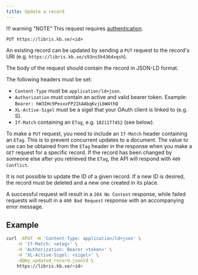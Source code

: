```yaml
---
title: Update a record
---
```


!!! warning "NOTE"
    This request requires [authentication](../howto/auth.md).

```
PUT https://libris.kb.se/<id>
```

An existing record can be updated by sending a `PUT` request to the record's URI (e.g. `https://libris.kb.se/s93ns5h436dxqsh`).

The body of the request should contain the record in JSON-LD format.

The following headers must be set:

* `Content-Type` must be `application/ld+json`.
* `Authorization` must contain an active and valid bearer token. Example: `Bearer: hW3IHc9PexxxFP2IkAAbqKvjLbW4thQ`
* `XL-Active-Sigel` must be a sigel that your OAuth client is linked to (e.g. S).
* `If-Match` containing an `ETag`, e.g. `1821177452` (see below).

To make a `PUT` request, you need to include an `If-Match` header containing an `ETag`. This is to prevent concurrent updates to a document. The value to use can be obtained from the `ETag` header in the response when you make a `GET` request for a specific record. If the record has been changed by someone else after you retrieved the `ETag`, the API will respond with `409 Conflict`.

It is not possible to update the ID of a given record. If a new ID is desired, the record must be deleted and a new one created in its place.

A successful request will result in a `204 No Content` response, while failed requests will result in a `400 Bad Request` response with an accompanying error message.

## Example

```bash title="Shell"
curl -XPUT -H 'Content-Type: application/ld+json' \
    -H 'If-Match: <etag>' \
    -H 'Authorization: Bearer <token>' \
    -H 'XL-Active-Sigel: <sigel>' \
    -d@my_updated_record.jsonld \
    https://libris.kb.se/<id>
``` 